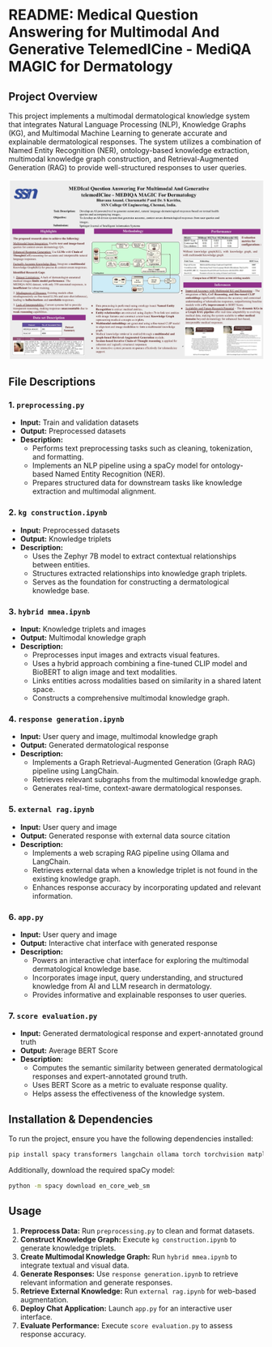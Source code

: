# README: Medical Question Answering for Multimodal And Generative TelemedICine - MediQA MAGIC for Dermatology

## Project Overview
This project implements a multimodal dermatological knowledge system that integrates Natural Language Processing (NLP), Knowledge Graphs (KG), and Multimodal Machine Learning to generate accurate and explainable dermatological responses. The system utilizes a combination of Named Entity Recognition (NER), ontology-based knowledge extraction, multimodal knowledge graph construction, and Retrieval-Augmented Generation (RAG) to provide well-structured responses to user queries.

![My Poster](./poster.jpg)

## File Descriptions

### 1. `preprocessing.py`
- **Input:** Train and validation datasets
- **Output:** Preprocessed datasets
- **Description:**
  - Performs text preprocessing tasks such as cleaning, tokenization, and formatting.
  - Implements an NLP pipeline using a spaCy model for ontology-based Named Entity Recognition (NER).
  - Prepares structured data for downstream tasks like knowledge extraction and multimodal alignment.

### 2. `kg construction.ipynb`
- **Input:** Preprocessed datasets
- **Output:** Knowledge triplets
- **Description:**
  - Uses the Zephyr 7B model to extract contextual relationships between entities.
  - Structures extracted relationships into knowledge graph triplets.
  - Serves as the foundation for constructing a dermatological knowledge base.

### 3. `hybrid mmea.ipynb`
- **Input:** Knowledge triplets and images
- **Output:** Multimodal knowledge graph
- **Description:**
  - Preprocesses input images and extracts visual features.
  - Uses a hybrid approach combining a fine-tuned CLIP model and BioBERT to align image and text modalities.
  - Links entities across modalities based on similarity in a shared latent space.
  - Constructs a comprehensive multimodal knowledge graph.

### 4. `response generation.ipynb`
- **Input:** User query and image, multimodal knowledge graph
- **Output:** Generated dermatological response
- **Description:**
  - Implements a Graph Retrieval-Augmented Generation (Graph RAG) pipeline using LangChain.
  - Retrieves relevant subgraphs from the multimodal knowledge graph.
  - Generates real-time, context-aware dermatological responses.

### 5. `external rag.ipynb`
- **Input:** User query and image
- **Output:** Generated response with external data source citation
- **Description:**
  - Implements a web scraping RAG pipeline using Ollama and LangChain.
  - Retrieves external data when a knowledge triplet is not found in the existing knowledge graph.
  - Enhances response accuracy by incorporating updated and relevant information.

### 6. `app.py`
- **Input:** User query and image
- **Output:** Interactive chat interface with generated response
- **Description:**
  - Powers an interactive chat interface for exploring the multimodal dermatological knowledge base.
  - Incorporates image input, query understanding, and structured knowledge from AI and LLM research in dermatology.
  - Provides informative and explainable responses to user queries.

### 7. `score evaluation.py`
- **Input:** Generated dermatological response and expert-annotated ground truth
- **Output:** Average BERT Score
- **Description:**
  - Computes the semantic similarity between generated dermatological responses and expert-annotated ground truth.
  - Uses BERT Score as a metric to evaluate response quality.
  - Helps assess the effectiveness of the knowledge system.

## Installation & Dependencies
To run the project, ensure you have the following dependencies installed:
```bash
pip install spacy transformers langchain ollama torch torchvision matplotlib pandas numpy requests
```
Additionally, download the required spaCy model:
```bash
python -m spacy download en_core_web_sm
```

## Usage
1. **Preprocess Data:** Run `preprocessing.py` to clean and format datasets.
2. **Construct Knowledge Graph:** Execute `kg construction.ipynb` to generate knowledge triplets.
3. **Create Multimodal Knowledge Graph:** Run `hybrid mmea.ipynb` to integrate textual and visual data.
4. **Generate Responses:** Use `response generation.ipynb` to retrieve relevant information and generate responses.
5. **Retrieve External Knowledge:** Run `external rag.ipynb` for web-based augmentation.
6. **Deploy Chat Application:** Launch `app.py` for an interactive user interface.
7. **Evaluate Performance:** Execute `score evaluation.py` to assess response accuracy.



